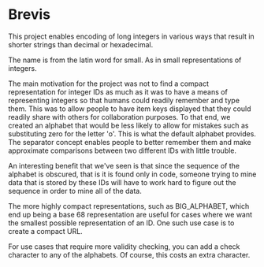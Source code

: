 # Brevis
This project enables encoding of long integers in various ways that result in shorter strings than decimal or hexadecimal.

The name is from the latin word for small. As in small representations of integers.

The main motivation for the project was not to find a compact representation for integer IDs as
much as it was to have a means of representing integers so that humans could readily remember
and type them. This was to allow people to have item keys displayed that they could readily
share with others for collaboration purposes. To that end, we created an alphabet that would
be less likely to allow for mistakes such as substituting zero for the letter 'o'. This is
what the default alphabet provides. The separator concept enables people to better remember 
them and make approximate comparisons between two different IDs with little trouble.

An interesting benefit that we've seen is that since the sequence of the alphabet is obscured,
that is it is found only in code, someone trying to mine data that is stored by these IDs
will have to work hard to figure out the sequence in order to mine all of the data.

The more highly compact representations, such as BIG_ALPHABET, which end up being a base
68 representation are useful for cases where we want the smallest possible representation
of an ID. One such use case is to create a compact URL.

For use cases that require more validity checking, you can add a check character to any
of the alphabets. Of course, this costs an extra character.

